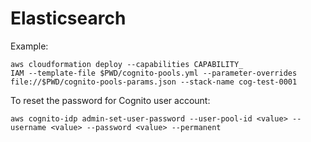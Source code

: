 # Elasticsearch

Example:

    aws cloudformation deploy --capabilities CAPABILITY_
    IAM --template-file $PWD/cognito-pools.yml --parameter-overrides file://$PWD/cognito-pools-params.json --stack-name cog-test-0001

To reset the password for Cognito user account:

    aws cognito-idp admin-set-user-password --user-pool-id <value> --username <value> --password <value> --permanent
